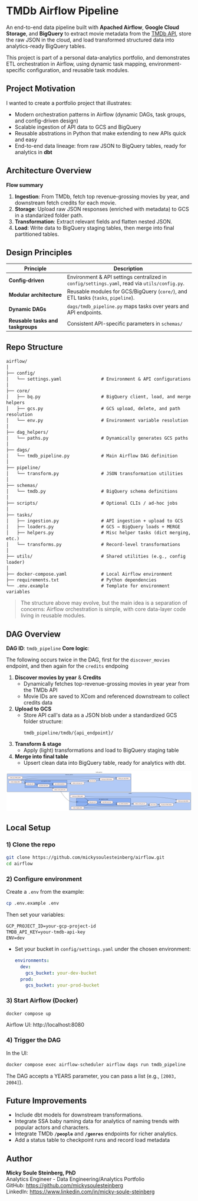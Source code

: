 # TMDb Airflow Pipeline

An end-to-end data pipeline built with **Apached Airflow**, **Google Cloud Storage**, and **BigQuery** to extract movie metadata from the [TMDb API](https://developer.themoviedb.org/), store the raw JSON in the cloud, and load transformed structured data into analytics-ready BigQuery tables. 

This project is part of a personal data-analytics portfolio, and demonstrates ETL orchestration in Airflow, using dynamic task mapping, environment-specific configuration, and reusable task modules.


## Project Motivation

I wanted to create a portfolio project that illustrates:
- Modern orchestration patterns in Airflow (dynamic DAGs, task groups, and config-driven design)
- Scalable ingestion of API data to GCS and BigQuery
- Reusable abstrations in Python that make extending to new APIs quick and easy
- End-to-end data lineage: from raw JSON to BigQuery tables, ready for analytics in **dbt**

## Architecture Overview

**Flow summary**
1. **Ingestion**: From TMDb, fetch top revenue-grossing movies by year, and downstream fetch credits for each movie.
2. **Storage**: Upload raw JSON responses (enriched with metadata) to GCS in a standarized folder path.
3. **Transformation**: Extract relevant fields and flatten nested JSON.
4. **Load**: Write data to BigQuery staging tables, then merge into final partitioned tables.

## Design Principles

| Principle | Description |
|---|---|
| **Config‑driven** | Environment & API settings centralized in `config/settings.yaml`, read via `utils/config.py`. |
| **Modular architecture** | Reusable modules for GCS/BigQuery (`core/`), and ETL tasks (`tasks`, `pipeline`). |
| **Dynamic DAGs** | `dags/tmdb_pipeline.py` maps tasks over years and API endpoints. |
| **Reusable tasks and taskgroups** | Consistent API-specific parameters in `schemas/` |


## Repo Structure

```
airflow/
│
├── config/
│   └── settings.yaml               # Environment & API configurations
│
├── core/
│   ├── bq.py                       # BigQuery client, load, and merge helpers
│   ├── gcs.py                      # GCS upload, delete, and path resolution
│   └── env.py                      # Environment variable resolution
│
├── dag_helpers/
│   └── paths.py                    # Dynamically generates GCS paths
│
├── dags/
│   └── tmdb_pipeline.py            # Main Airflow DAG definition
│
├── pipeline/
│   └── transform.py                # JSON transformation utilities
│
├── schemas/
│   └── tmdb.py                     # BigQuery schema definitions
│
├── scripts/                        # Optional CLIs / ad‑hoc jobs
│
├── tasks/
│   ├── ingestion.py                # API ingestion + upload to GCS
│   ├── loaders.py                  # GCS → BigQuery loads + MERGE
│   ├── helpers.py                  # Misc helper tasks (dict merging, etc.)
│   └── transforms.py               # Record‑level transformations
│
├── utils/                          # Shared utilities (e.g., config loader)
│
├── docker-compose.yaml             # Local Airflow environment
├── requirements.txt                # Python dependencies
└── .env.example                    # Template for environment variables
```

> The structure above may evolve, but the main idea is a separation of concerns: Airflow orchestration is simple, with core data-layer code living in reusable modules.

## DAG Overview

**DAG ID**: `tmdb_pipeline`
**Core logic**:

The following occurs twice in the DAG, first for the `discover_movies` endpoint, and then again for the `credits` endpoing

1. **Discover movies by year** & **Credits**
    - Dynamically fetches top-revenue-grossing movies in year year from the TMDb API
    - Movie IDs are saved to XCom and referenced downstream to collect credits data
2. **Upload to GCS**
    - Store API call's data as a JSON blob under a standardized GCS folder structure:
      ```
      tmdb_pipeline/tmdb/{api_endpoint}/
      ```
3. **Transform & stage**
    - Apply (light) transformations and load to BigQuery staging table
4. **Merge into final table**
    - Upsert clean data into BigQuery table, ready for analytics with dbt.

![DAG Graph](assets/tmdb_pipeline.svg)


## Local Setup

### 1) Clone the repo
```bash
git clone https://github.com/mickysoulesteinberg/airflow.git
cd airflow
```

### 2) Configure environment
Create a `.env` from the example:
```bash
cp .env.example .env
```

Then set your variables:
```env
GCP_PROJECT_ID=your-gcp-project-id
TMDB_API_KEY=your-tmdb-api-key
ENV=dev
```

- Set your bucket in `config/settings.yaml` under the chosen environment:
  ```yaml
  environments:
    dev:
      gcs_bucket: your-dev-bucket
    prod:
      gcs_bucket: your-prod-bucket
  ```

### 3) Start Airflow (Docker)

```bash
docker compose up
```
Airflow UI: http://localhost:8080

### 4) Trigger the DAG
In the UI:
```bash
docker compose exec airflow-scheduler airflow dags run tmdb_pipeline
```
The DAG accepts a YEARS parameter, you can pass a list (e.g., `[2003, 2004]`).

## Future Improvements

- Include dbt models for downstream transformations.
- Integrate SSA baby naming data for analytics of naming trends with popular actors and characters.
- Integrate TMDb **`/people`** and **`/genres`** endpoints for richer analytics.
- Add a status table to checkpoint runs and record load metadata

## Author

**Micky Soule Steinberg, PhD**  
Analytics Engineer - Data Engineering/Analytics Portfolio  
GitHub: https://github.com/mickysoulesteinberg  
LinkedIn: https://www.linkedin.com/in/micky-soule-steinberg